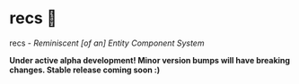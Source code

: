 # recs 🦖

recs - *Reminiscent [of an] Entity Component System*

**Under active alpha development! Minor version bumps will have breaking changes. Stable release coming soon :)**